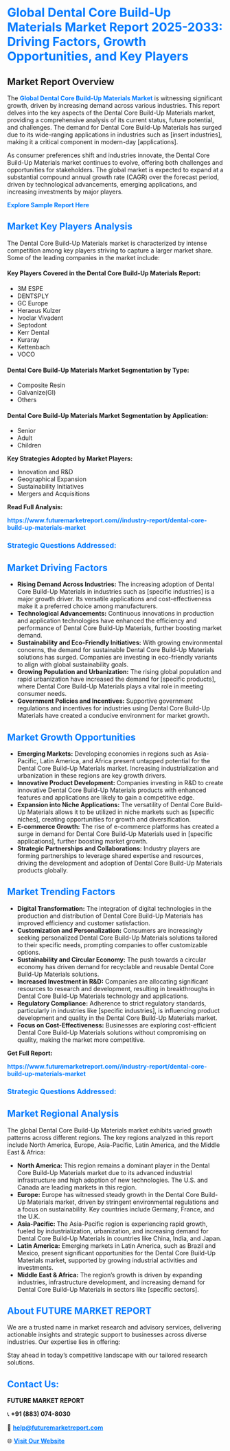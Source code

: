<h1 style="color: #007BFF;">Global Dental Core Build-Up Materials Market Report 2025-2033: Driving Factors, Growth Opportunities, and Key Players</h1>

<section id="overview">
<h2>Market Report Overview</h2>
<p>The <a href="https://www.futuremarketreport.com//industry-report/dental-core-build-up-materials-market" style="color: #007BFF; text-decoration: none;"><strong>Global Dental Core Build-Up Materials Market</strong></a> is witnessing significant growth, driven by increasing demand across various industries. This report delves into the key aspects of the Dental Core Build-Up Materials market, providing a comprehensive analysis of its current status, future potential, and challenges. The demand for Dental Core Build-Up Materials has surged due to its wide-ranging applications in industries such as [insert industries], making it a critical component in modern-day [applications].</p>
<p>As consumer preferences shift and industries innovate, the Dental Core Build-Up Materials market continues to evolve, offering both challenges and opportunities for stakeholders. The global market is expected to expand at a substantial compound annual growth rate (CAGR) over the forecast period, driven by technological advancements, emerging applications, and increasing investments by major players.</p>
</section>

<section id="overview">
<p><a href="https://www.futuremarketreport.com//request-sample/reportId=53698" style="color: #007BFF; text-decoration: none;"><strong>Explore Sample Report Here</strong></a></p>
</section>

<section id="key-players">
<h2 style="color: #007BFF;">Market Key Players Analysis</h2>
<p>The Dental Core Build-Up Materials market is characterized by intense competition among key players striving to capture a larger market share. Some of the leading companies in the market include:</p>
<h4>Key Players Covered in the Dental Core Build-Up Materials Report:</h4>
<ul><li>3M ESPE</li><li>DENTSPLY</li><li>GC Europe</li><li>Heraeus Kulzer</li><li>Ivoclar Vivadent</li><li>Septodont</li><li>Kerr Dental</li><li>Kuraray</li><li>Kettenbach</li><li>VOCO</li></ul>
<h4>Dental Core Build-Up Materials Market Segmentation by Type:</h4>
<ul><li>Composite Resin</li><li>Galvanize(GI)</li><li>Others</li></ul>

<h4>Dental Core Build-Up Materials Market Segmentation by Application:</h4>
<ul><li>Senior</li><li>Adult</li><li>Children</li></ul>
<p><strong>Key Strategies Adopted by Market Players:</strong></p>
<ul>
<li>Innovation and R&D</li>
<li>Geographical Expansion</li>
<li>Sustainability Initiatives</li>
<li>Mergers and Acquisitions</li>
</ul>
</section>

<section>
<p><strong>Read Full Analysis: </strong></p><a href="https://www.futuremarketreport.com//industry-report/dental-core-build-up-materials-market" style="color: #007BFF; text-decoration: none;"><strong>https://www.futuremarketreport.com//industry-report/dental-core-build-up-materials-market</strong></a>
<h3 style="color: #007BFF;">Strategic Questions Addressed:</h3>
</section>

<section id="driving-factors">
<h2 style="color: #007BFF;">Market Driving Factors</h2>
<ul>
<li><strong>Rising Demand Across Industries:</strong> The increasing adoption of Dental Core Build-Up Materials in industries such as [specific industries] is a major growth driver. Its versatile applications and cost-effectiveness make it a preferred choice among manufacturers.</li>
<li><strong>Technological Advancements:</strong> Continuous innovations in production and application technologies have enhanced the efficiency and performance of Dental Core Build-Up Materials, further boosting market demand.</li>
<li><strong>Sustainability and Eco-Friendly Initiatives:</strong> With growing environmental concerns, the demand for sustainable Dental Core Build-Up Materials solutions has surged. Companies are investing in eco-friendly variants to align with global sustainability goals.</li>
<li><strong>Growing Population and Urbanization:</strong> The rising global population and rapid urbanization have increased the demand for [specific products], where Dental Core Build-Up Materials plays a vital role in meeting consumer needs.</li>
<li><strong>Government Policies and Incentives:</strong> Supportive government regulations and incentives for industries using Dental Core Build-Up Materials have created a conducive environment for market growth.</li>
</ul>
</section>

<section id="growth-opportunities">
<h2 style="color: #007BFF;">Market Growth Opportunities</h2>
<ul>
<li><strong>Emerging Markets:</strong> Developing economies in regions such as Asia-Pacific, Latin America, and Africa present untapped potential for the Dental Core Build-Up Materials market. Increasing industrialization and urbanization in these regions are key growth drivers.</li>
<li><strong>Innovative Product Development:</strong> Companies investing in R&D to create innovative Dental Core Build-Up Materials products with enhanced features and applications are likely to gain a competitive edge.</li>
<li><strong>Expansion into Niche Applications:</strong> The versatility of Dental Core Build-Up Materials allows it to be utilized in niche markets such as [specific niches], creating opportunities for growth and diversification.</li>
<li><strong>E-commerce Growth:</strong> The rise of e-commerce platforms has created a surge in demand for Dental Core Build-Up Materials used in [specific applications], further boosting market growth.</li>
<li><strong>Strategic Partnerships and Collaborations:</strong> Industry players are forming partnerships to leverage shared expertise and resources, driving the development and adoption of Dental Core Build-Up Materials products globally.</li>
</ul>
</section>

<section id="trending-factors">
<h2 style="color: #007BFF;">Market Trending Factors</h2>
<ul>
<li><strong>Digital Transformation:</strong> The integration of digital technologies in the production and distribution of Dental Core Build-Up Materials has improved efficiency and customer satisfaction.</li>
<li><strong>Customization and Personalization:</strong> Consumers are increasingly seeking personalized Dental Core Build-Up Materials solutions tailored to their specific needs, prompting companies to offer customizable options.</li>
<li><strong>Sustainability and Circular Economy:</strong> The push towards a circular economy has driven demand for recyclable and reusable Dental Core Build-Up Materials solutions.</li>
<li><strong>Increased Investment in R&D:</strong> Companies are allocating significant resources to research and development, resulting in breakthroughs in Dental Core Build-Up Materials technology and applications.</li>
<li><strong>Regulatory Compliance:</strong> Adherence to strict regulatory standards, particularly in industries like [specific industries], is influencing product development and quality in the Dental Core Build-Up Materials market.</li>
<li><strong>Focus on Cost-Effectiveness:</strong> Businesses are exploring cost-efficient Dental Core Build-Up Materials solutions without compromising on quality, making the market more competitive.</li>
</ul>
</section>

<section>
<p><strong>Get Full Report: </strong></p><a href="https://www.futuremarketreport.com//industry-report/dental-core-build-up-materials-market" style="color: #007BFF; text-decoration: none;"><strong>https://www.futuremarketreport.com//industry-report/dental-core-build-up-materials-market</strong></a>
<h3 style="color: #007BFF;">Strategic Questions Addressed:</h3>
</section>


<section id="regional-analysis">
<h2 style="color: #007BFF;">Market Regional Analysis</h2>
<p>The global Dental Core Build-Up Materials market exhibits varied growth patterns across different regions. The key regions analyzed in this report include North America, Europe, Asia-Pacific, Latin America, and the Middle East & Africa:</p>
<ul>
<li><strong>North America:</strong> This region remains a dominant player in the Dental Core Build-Up Materials market due to its advanced industrial infrastructure and high adoption of new technologies. The U.S. and Canada are leading markets in this region.</li>
<li><strong>Europe:</strong> Europe has witnessed steady growth in the Dental Core Build-Up Materials market, driven by stringent environmental regulations and a focus on sustainability. Key countries include Germany, France, and the U.K.</li>
<li><strong>Asia-Pacific:</strong> The Asia-Pacific region is experiencing rapid growth, fueled by industrialization, urbanization, and increasing demand for Dental Core Build-Up Materials in countries like China, India, and Japan.</li>
<li><strong>Latin America:</strong> Emerging markets in Latin America, such as Brazil and Mexico, present significant opportunities for the Dental Core Build-Up Materials market, supported by growing industrial activities and investments.</li>
<li><strong>Middle East & Africa:</strong> The region’s growth is driven by expanding industries, infrastructure development, and increasing demand for Dental Core Build-Up Materials in sectors like [specific sectors].</li>
</ul>
</section>

<footer>
<h2 style="color: #007BFF;">About FUTURE MARKET REPORT</h2>
<p>We are a trusted name in market research and advisory services, delivering actionable insights and strategic support to businesses across diverse industries. Our expertise lies in offering:</p>

<p>Stay ahead in today’s competitive landscape with our tailored research solutions.</p>

<h2 style="color: #007BFF;">Contact Us:</h2>
<p><strong>FUTURE MARKET REPORT</strong></p>
<p>📞 <strong>+91 (883) 074-8030</strong></p>
<p>📧 <strong><a href="mailto:help@futuremarketreport.com" style="color: #007BFF;">help@futuremarketreport.com</a></strong></p>
<p>🌐 <strong><a href="https://www.futuremarketreport.com/" style="color: #007BFF;">Visit Our Website</a></strong></p>
</footer>